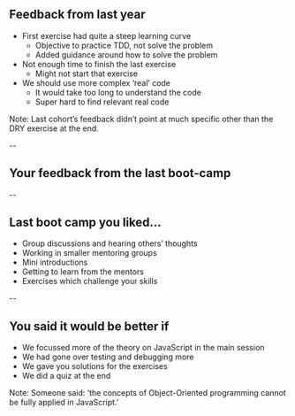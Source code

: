 ## Feedback from last year

+ First exercise had quite a steep learning curve
  + Objective to practice TDD, not solve the problem
  + Added guidance around how to solve the problem
+ Not enough time to finish the last exercise
  + Might not start that exercise
+ We should use more complex ‘real’ code
  + It would take too long to understand the code
  + Super hard to find relevant real code

Note: Last cohort’s feedback didn’t point at much specific other than the DRY exercise at the end. 

--

## Your feedback from the last boot-camp

--

## Last boot camp you liked…

+ Group discussions and hearing others’ thoughts
+ Working in smaller mentoring groups
+ Mini introductions
+ Getting to learn from the mentors
+ Exercises which challenge your skills

--

## You said it would be better if

+ We focussed more of the theory on JavaScript in the main session
+ We had gone over testing and debugging more
+ We gave you solutions for the exercises
+ We did a quiz at the end

Note: Someone said: ‘the concepts of Object-Oriented programming cannot be fully applied in JavaScript.’